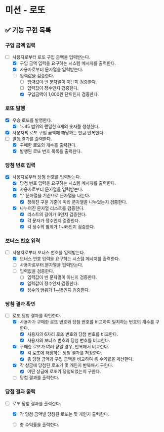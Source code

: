 # 미션 - 로또

## ✅ 기능 구현 목록

### 구입 금액 입력

- [ ] 사용자로부터 로또 구입 금액을 입력받는다.
    - [x] 구입 금액 입력을 요구하는 시스템 메시지를 출력한다.
    - [x] 사용자로부터 문자열을 입력받는다.
    - [ ] 입력값을 검증한다.
        - [ ] 입력값이 빈 문자열이 아닌지 검증한다.
        - [ ] 입력값이 정수인지 검증한다.
        - [x] 구입금액이 1,000원 단위인지 검증한다.

### 로또 발행

- [x] 우승 로또를 발행한다.
    - [x] 1~45 범위의 랜덤한 6개의 숫자를 생성한다.
- [x] 사용자의 로또 구입 금액에 해당하는 만큼 반복한다.
- [ ] 발행 결과를 출력한다.
    - [x] 구매한 로또의 개수를 출력한다.
    - [x] 발행된 로또 번호 목록을 출력한다.

### 당첨 번호 입력

- [x] 사용자로부터 당첨 번호를 입력받는다.
    - [x] 당첨 번호 입력을 요구하는 시스템 메시지를 출력한다.
    - [x] 사용자로부터 문자열을 입력받는다.
    - [x] "," 문자열을 기준으로 문자열을 나눈다.
        - [x] 정해진 구분 기준에 따라 문자열을 나누었는지 검증한다.
    - [x] 나누어진 문자열 리스트를 검증한다.
        - [x] 리스트의 길이가 6인지 검증한다.
        - [x] 각 문자가 정수인지 검증한다.
        - [x] 각 정수의 범위가 1~45인지 검증한다.

### 보너스 번호 입력

- [ ] 사용자로부터 보너스 번호를 입력받는다.
    - [x] 보너스 번호 입력을 요구하는 시스템 메시지를 출력한다.
    - [ ] 사용자로부터 문자열을 입력받는다.
    - [ ] 입력값을 검증한다.
        - [ ] 입력값이 빈 문자열이 아닌지 검증한다.
        - [x] 입력값이 정수인지 검증한다.
        - [x] 정수의 범위가 1~45인지 검증한다.

### 당첨 결과 확인

- [ ] 로또 당첨 결과를 확인한다.
    - [x] 사용자가 구매한 로또 번호와 당첨 번호를 비교하여 일치하는 번호의 개수를 구한다.
      - [x] 사용자의 6자리 로또 번호와 당첨 번호를 비교한다.
      - [x] 사용자의 보너스 번호와 당첨 번호를 비교한다.
    - [x] 구매한 로또가 여러 장일 경우, 반복해서 비교한다.
      - [x] 각 로또에 해당하는 당첨 결과를 저장한다.
      - [x] 총 당첨 금액과 구입 금액을 비교하여 총 수익률을 계산한다.
    - [x] 각 상금에 당첨된 로또가 몇 개인지 반복해서 구한다.
      - [x] 어떤 상금에 로또가 당첨되었는지 구한다.
    - [ ] 당첨 결과를 출력한다.

### 당첨 결과 출력

- [ ] 로또 당첨 결과를 출력한다.
    - [x] 각 당첨 금액별 당첨된 로또는 몇 개인지 출력한다.
    - [ ] 총 수익률을 출력한다.

